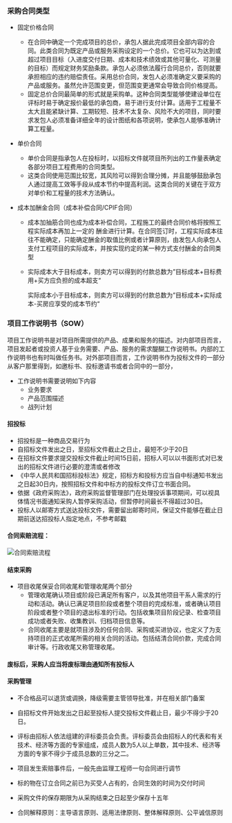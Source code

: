 ### 采购合同类型

- 固定价格合同

  - 在合同中确定一个完成项目的总价，承包人据此完成项目全部内容的合同。此类合同为既定产品或服务采购设定的一个总价。它也可以为达到或超过项目目标（入进度交付日期、成本和技术绩效或其他可量化、可测量的目标）而规定财务奖励条款。承包人必须依法履行合同总价，否则就要承担相应的违约赔偿责任。采用总价合同，发包人必须准确定义要采购的产品或服务。虽然允许范围变更，但范围变更通常会导致合同价格提高。
  - 固定总价合同最简单的形式就是采购单。这种合同类型能够使建设单位在评标时易于确定报价最低的承包商，易于进行支付计算。适用于工程量不太大且能紧缺计算、工期较短、技术不太复杂、风险不大的项目，同时要求发包人必须准备详细全年的设计图纸和各项说明，使承包人能够准确计算工程量。

- 单价合同

  - 单价合同是指承包人在投标时，以招标文件就项目所列出的工作量表确定各部分项目工程费用的合同类型。
  - 这类合同使用范围比较宽，其风险可以得到合理分摊，并且能够鼓励承包人通过提高工效等手段从成本节约中提高利润。这类合同的关键在于双方对单价和工程量的技术方法确认。

- 成本加酬金合同（成本补偿合同/CPIF合同）

  - 成本加抽筋合同也成为成本补偿合同，工程施工的最终合同价格将按照工程实际成本再加上一定的 酬金进行计算。在合同签订时，工程实际成本往往不能确定，只能确定酬金的取值比例或者计算原则，由发包人向承包人支付工程项目的实际成本，并按实现约定的某一种方式支付酬金的合同类型

  - 实际成本大于目标成本，则卖方可以得到的付款总数为”目标成本+目标费用+买方应负担的成本超支“

    实际成本小于目标成本，则卖方可以得到的付款总数为”目标成本+实际成本-买房应享受的成本节约“

### 项目工作说明书（SOW）

项目工作说明书是对项目所需提供的产品、成果和服务的描述。对内部项目而言，项目发起者或投资人基于业务需要、产品、服务的需求醍醐工作说明书。内部的工作说明书也有时叫做任务书。对外部项目而言，工作说明书作为投标文件的一部分从客户那里得到，如邀标书、投标邀请书或者合同中的一部分，

- 工作说明书需要说明如下内容
  - 业务要求
  - 产品范围描述
  - 战列计划

#### 招投标

- 招投标是一种商品交易行为
- 自招标文件发出之日，至招标文件截止之日止，最短不少于20日
- 在招标文件要求提交投标文件截止时间15日前，招标人可以以书面形式对已发出的招标文件进行必要的澄清或者修改
- 《中华人民共和国招标投标法》规定，招标方和投标方应当自中标通知书发出之日起30日内，按照招标文件和中标方的投标文件订立书面合同。
- 依据《政府采购法》，政府采购监督管理部门在处理投诉事项期间，可以视具体情况书面通知采购人暂停采购活动，但暂停时间最长不得超过30日。
- 投标人以邮寄方式送达投标文件，需要留出邮寄时间，保证文件能够在截止日期前送达招投标人指定地点，不参考邮戳

#### 合同索赔流程：

![合同索赔流程](https://github.com/youcai922/gaoxiang2022/blob/main/99src/合同索赔流程.png?raw=true)

#### 结束采购

- 项目收尾保妥合同收尾和管理收尾两个部分
  - 管理收尾确认项目或阶段已满足所有客户，以及其他项目干系人需求的行动和活动。确认已满足项目阶段或者整个项目的完成标准，或者确认项目阶段或者整个项目的退出标准的行动。包括收集项目阶段记录、检查项目成功或者失败、收集教训、归档项目信息等。
  - 合同收尾主要是就项目涉及的任何合同、采购或买进协议，也定义了为支持项目的正式收尾所需的相关合同的活动。包括结清合同价款，完成合同审计等。行政收尾又称管理收尾。

####  废标后，采购人应当将废标理由通知所有投标人



#### 采购管理

- 不合格品可以退货或调换，降级需要主管领导批准，并在相关部门备案

- 自招标文件开始发出之日起至投标人提交投标文件截止日，最少不得少于20日。

- 评标由招标人依法组建的评标委员会负责。评标委员会由招标人的代表和有关技术、经济等方面的专家组成，成员人数为5人以上单数，其中技术、经济等方面的专家不得少于成员总数的三分之二。

- 项目发生索赔事件后，一般先由监理工程师一句合同进行调节

- 标的物在订立合同之前已为买受人占有的，合同生效的时间为交付时间

- 采购文件的保存期限为从采购结束之日起至少保存十五年

- 合同解释原则：主导语言原则、适用法律原则、整体解释原则、公平诚信原则
